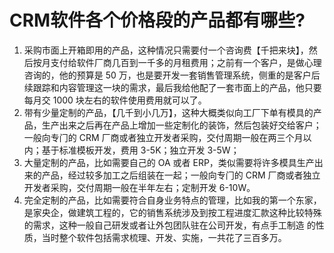 # CRM软件各个价格段的产品都有哪些?


1. 采购市面上开箱即用的产品，这种情况只需要付一个咨询费【千把来块】，然后按月支付给软件厂商几百到一千多的月租费用；之前有一个客户，是做心理咨询的，他的预算是 50 万，也是要开发一套销售管理系统，侧重的是客户后续跟踪和内容管理这一块的需求，最后我给他配了一套市面上的产品，他只要每月交 1000 块左右的软件使用费用就可以了。
2. 带有少量定制的产品，【几千到小几万】，这种大概类似向工厂下单有模具的产品，生产出来之后再在产品上增加一些定制化的装饰，然后包装好交给客户；一般向专⻔的 CRM 厂商或者独立开发者采购，交付周期一般在两三个月以内；基于标准模板开发，费用 3-5K；独立开发 3-5W；
3. 大量定制的产品，比如需要自己的 OA 或者 ERP，类似需要将许多模具生产出来的产品，经过较多加工之后组装在一起；一般向专⻔的 CRM 厂商或者独立开发者采购，交付周期一般在半年左右；定制开发 6-10W。
4. 完全定制的产品，比如需要符合自身业务特点的管理，比如我的第一个东家，是家央企，做建筑工程的，它的销售系统涉及到按工程进度汇款这种比较特殊的需求，这种一般自己研发或者让外包团队驻在公司开发，有点手工制造 的性质，当时整个软件包括需求梳理、开发、实施，一共花了三百多万。

